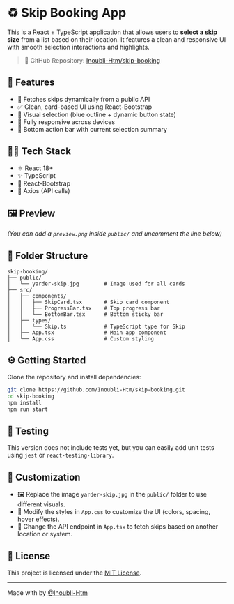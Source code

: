 # ♻️ Skip Booking App

This is a React + TypeScript application that allows users to **select a skip size** from a list based on their location. It features a clean and responsive UI with smooth selection interactions and highlights.

> 🔗 GitHub Repository: [Inoubli-Htm/skip-booking](https://github.com/Inoubli-Htm/skip-booking.git)

## 🚀 Features

- 🔄 Fetches skips dynamically from a public API
- ✅ Clean, card-based UI using React-Bootstrap
- 🔘 Visual selection (blue outline + dynamic button state)
- 📱 Fully responsive across devices
- 💬 Bottom action bar with current selection summary

## 🧑‍💻 Tech Stack

- ⚛️ React 18+
- ✨ TypeScript
- 💄 React-Bootstrap
- 🔗 Axios (API calls)

## 🖼️ Preview

*(You can add a `preview.png` inside `public/` and uncomment the line below)*  
<!-- ![UI Preview](public/preview.png) -->

## 📂 Folder Structure

```
skip-booking/
├── public/
│   └── yarder-skip.jpg        # Image used for all cards
├── src/
│   ├── components/
│   │   ├── SkipCard.tsx       # Skip card component
│   │   ├── ProgressBar.tsx    # Top progress bar
│   │   └── BottomBar.tsx      # Bottom sticky bar
│   ├── types/
│   │   └── Skip.ts            # TypeScript type for Skip
│   ├── App.tsx                # Main app component
│   └── App.css                # Custom styling
```

## ⚙️ Getting Started

Clone the repository and install dependencies:

```bash
git clone https://github.com/Inoubli-Htm/skip-booking.git
cd skip-booking
npm install
npm run start
```

## 🧪 Testing

This version does not include tests yet, but you can easily add unit tests using `jest` or `react-testing-library`.

## 🔧 Customization

- 🖼 Replace the image `yarder-skip.jpg` in the `public/` folder to use different visuals.
- 🎨 Modify the styles in `App.css` to customize the UI (colors, spacing, hover effects).
- 🔗 Change the API endpoint in `App.tsx` to fetch skips based on another location or system.

## 📝 License

This project is licensed under the [MIT License](LICENSE).

---

Made with by [@Inoubli-Htm](https://github.com/Inoubli-Htm)
